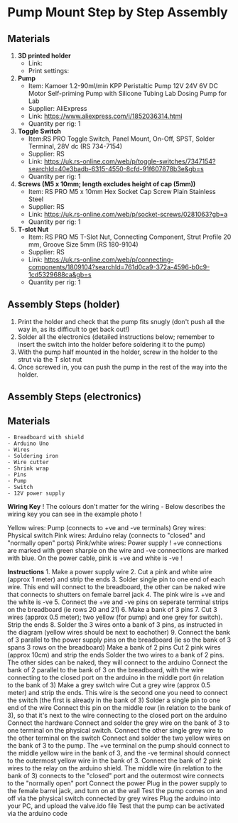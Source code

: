 # Pump Mount Step by Step Assembly 

## Materials 
1. **3D printed holder**
    - Link:
    - Print settings:
2. **Pump**
    - Item: Kamoer 1.2-90ml/min KPP Peristaltic Pump 12V 24V 6V DC Motor Self-priming Pump with Silicone Tubing Lab Dosing Pump for Lab
    - Supplier: AliExpress
    - Link: https://www.aliexpress.com/i/1852036314.html
    - Quantity per rig: 1
3. **Toggle Switch**
    - Item:RS PRO Toggle Switch, Panel Mount, On-Off, SPST, Solder Terminal, 28V dc (RS 734-7154)
    - Supplier: RS
    - Link: https://uk.rs-online.com/web/p/toggle-switches/7347154?searchId=40e3badb-6315-4550-8cfd-91f607878b3e&gb=s
    - Quantity per rig: 1
4. **Screws (M5 x 10mm; length excludes height of cap (5mm))**
    - Item: RS PRO M5 x 10mm Hex Socket Cap Screw Plain Stainless Steel
    - Supplier: RS
    - Link: https://uk.rs-online.com/web/p/socket-screws/0281063?gb=a
    - Quantity per rig: 1
5. **T-slot Nut** 
    - Item: RS PRO M5 T-Slot Nut, Connecting Component, Strut Profile 20 mm, Groove Size 5mm (RS 180-9104)
    - Supplier: RS
    - Link: https://uk.rs-online.com/web/p/connecting-components/1809104?searchId=761d0ca9-372a-4596-b0c9-1cd5329688ca&gb=s
    - Quantity per rig: 1

## Assembly Steps (holder)

1. Print the holder and check that the pump fits snugly (don't push all the way in, as its difficult to get back out!)
2. Solder all the electronics (detailed instructions below; remember to insert the switch into the holder before soldering it to the pump)
3. With the pump half mounted in the holder, screw in the holder to the strut via the T slot nut
4. Once screwed in, you can push the pump in the rest of the way into the holder. 

## Assembly Steps (electronics)

## Materials
    - Breadboard with shield
    - Arduino Uno
    - Wires
    - Soldering iron
    - Wire cutter
    - Shrink wrap
    - Pins
    - Pump
    - Switch
    - 12V power supply

**Wiring Key**
! The colours don't matter for the wiring - Below describes the wiring key you can see in the example photo !

Yellow wires: Pump (connects to +ve and -ve terminals)
Grey wires: Physical switch
Pink wires: Arduino relay (connects to "closed" and "normally open" ports)
Pink/white wires: Power supply
! +ve connections are marked with green sharpie on the wire and -ve connections are marked with blue. On the power cable, pink is +ve and white is -ve !

**Instructions**
    1. Make a power supply wire
    2. Cut a pink and white wire (approx 1 meter) and strip the ends
    3. Solder single pin to one end of each wire. This end will connect to the breadboard, the other can be naked wire that connects to shutters on female barrel jack
    4. The pink wire is +ve and the white is -ve
    5. Connect the +ve and -ve pins on seperate terminal strips on the breadboard (ie rows 20 and 21)
    6. Make a bank of 3 pins
    7. Cut 3 wires (approx 0.5 meter); two yellow (for pump) and one grey for switch). Strip the ends
    8. Solder the 3 wires onto a bank of 3 pins, as instructed in the diagram (yellow wires should be next to eachother)
    9. Connect the bank of 3 parallel to the power supply pins on the breadboard (ie so the bank of 3 spans 3 rows on the breadboard)
    Make a bank of 2 pins
    Cut 2 pink wires (approx 10cm) and strip the ends
    Solder the two wires to a bank of 2 pins. The other sides can be naked, they will connect to the arduino
    Connect the bank of 2 parallel to the bank of 3 on the breadboard, with the wire connecting to the closed port on the arduino in the middle port (in relation to the bank of 3)
    Make a grey switch wire
    Cut a grey wire (approx 0.5 meter) and strip the ends. This wire is the second one you need to connect the switch (the first is already in the bank of 3)
    Solder a single pin to one end of the wire
    Connect this pin on the middle row (in relation to the bank of 3), so that it's next to the wire connecting to the closed port on the arduino
    Connect the hardware
    Connect and solder the grey wire on the bank of 3 to one terminal on the physical switch. Connect the other single grey wire to the other terminal on the switch
    Connect and solder the two yellow wires on the bank of 3 to the pump. The +ve terminal on the pump should connect to the middle yellow wire in the bank of 3, and the -ve terminal should connect to the outermost yellow wire in the bank of 3.
    Connect the bank of 2 pink wires to the relay on the arduino shield. The middle wire (in relation to the bank of 3) connects to the "closed" port and the outermost wire connects to the "normally open" port
    Connect the power
    Plug in the power supply to the female barrel jack, and turn on at the wall
    Test the pump comes on and off via the physical switch connected by grey wires
    Plug the arduino into your PC, and upload the valve.ido file
    Test that the pump can be activated via the arduino code




